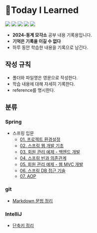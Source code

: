 # 📝Today I Learned

<img src="https://img.shields.io/badge/Git-F05032?style=flat&logo=Git&logoColor=white" /> <img src="https://img.shields.io/badge/Github-181717?style=flat&logo=Github&logoColor=white" /> <img src="https://img.shields.io/badge/Java-007396?style=flat&logo=OpenJDK&logoColor=white"/> <img src="https://img.shields.io/badge/Spring-6DB33F?style=flat&logo=Spring&logoColor=white" /> <img src="https://img.shields.io/badge/Spring Boot-6DB33F?style=flat&logo=Spring Boot&logoColor=white" />

- **2024-동계 모각소** 공부 내용 기록용입니다.
- **기억은 기록을 이길 수 없다**
- 하루 동안 학습한 내용을 기록으로 남긴다.

## 작성 규칙
- 폴더와 파일명은 영문으로 작성한다.
- 학습 내용에 대해 자세히 기록한다.
- reference를 명시한다.
## 분류
### Spring
- 스프링 입문
  - [01. 프로젝트 환경설정](Spring/Spring-Beginners/01_settings.md)
  - [02. 스프링 웹 개발 기초](Spring/Spring-Beginners/02_web_development_fundamentals.md)
  - [03. 회원 관리 예제 - 백엔드 개발](Spring/Spring-Beginners/03_example_backend.md)
  - [04. 스프링 빈과 의존관계](Spring/Spring-Beginners/04_spring_beans_and_dependencies.md)
  - [05. 회원 관리 예제 - 웹 MVC 개발](Spring/Spring-Beginners/05_example_web_mvc.md)
  - [06. 스프링 DB 접근 기술](Spring/Spring-Beginners/06_db_access.md)
  - [07. AOP](Spring/Spring-Beginners/07_aop.md)

### git
- [Markdown 문법 정리](Git/markdown_syntax.md)

### IntelliJ
- [단축키 정리](IntelliJ/shortcut.md)
